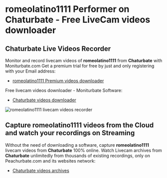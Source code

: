 # romeolatino1111 Performer on Chaturbate - Free LiveCam videos downloader

## Chaturbate Live Videos Recorder

Monitor and record livecam videos of **romeolatino1111** from **Chaturbate** with Moniturbate.com
Get a premium trial for free by just and only registering with your Email address:
* [romeolatino1111 Premium videos downloader](https://moniturbate.com/request-demo-licence-key.html)

Free livecam videos downloader - Moniturbate Software:
* [Chaturbate videos downloader](https://moniturbate.com/moniturbate-download-software.html)

![romeolatino1111 livecam videos recorder](https://peachurnet.com/templates/moniturbate-software.png)


## Capture romeolatino1111 videos from the Cloud and watch your recordings on Streaming

Without the need of downloading a software, capture **romeolatino1111** livecam videos from **Chaturbate** 100% online.
Watch Livecam archives from **Chaturbate** unlimitedly from thousands of existing recordings, only on Peachurbate.com and its websites network:
* [Chaturbate videos archives](https://peachurnet.com/)